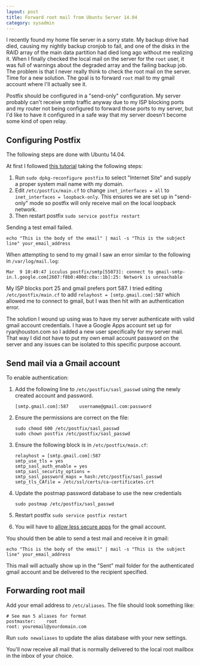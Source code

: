 ```yaml
---
layout: post
title: Forward root mail from Ubuntu Server 14.04
category: sysadmin
---
```


I recently found my home file server in a sorry state. My backup drive had died,
causing my nightly backup cronjob to fail, and one of the disks in the RAID
array of the main data partition had died long ago without me realizing it. When
I finally checked the local mail on the server for the `root` user, it was full
of warnings about the degraded array and the failing backup job. The problem is
that I never really think to check the root mail on the server. Time for a new
solution. The goal is to forward `root` mail to my gmail account where I'll
actually see it.

Postfix should be configured in a "send-only" configuration. My server probably
can't receive smtp traffic anyway due to my ISP blocking ports and my router not
being configured to forward those ports to my server, but I'd like to have it
configured in a safe way that my server doesn't become some kind of open relay.

## Configuring Postfix

The following steps are done with Ubuntu 14.04.

At first I followed [this tutorial][digital-ocean] taking the following steps:

1. Run `sudo dpkg-reconfigure postfix` to select "Internet Site" and supply a
   proper system mail name with my domain.
2. Edit `/etc/postfix/main.cf` to change `inet_interfaces = all` to
 `inet_interfaces = loopback-only`. This ensures we are set up in "send-only"
  mode so postfix will only receive mail on the local loopback network.
3. Then restart postfix `sudo service postfix restart`

Sending a test email failed.

```
echo "This is the body of the email" | mail -s "This is the subject line" your_email_address
```

When attempting to send to my gmail I saw an error similar to the following in
`/var/log/mail.log`:

```
Mar  9 10:49:47 icculus postfix/smtp[55073]: connect to gmail-smtp-in.l.google.com[2607:f8b0:400d:c0a::1b]:25: Network is unreachable
```

My ISP blocks port 25 and gmail prefers port 587. I tried editing
`/etc/postfix/main.cf` to add `relayhost = [smtp.gmail.com]:587` which allowed
me to connect to gmail, but I was then hit with an authentication error.

The solution I wound up using was to have my server authenticate with valid
gmail account credentials. I have a Google Apps account set up for
ryanjhouston.com so I added a new user specifically for my server mail. That way
I did not have to put my own email account password on the server and any issues
can be isolated to this specific purpose account.

## Send mail via a Gmail account

To enable authentication:

1. Add the following line to `/etc/postfix/sasl_passwd` using the newly created
   account and password.

    ```
    [smtp.gmail.com]:587    username@gmail.com:password
    ```

2. Ensure the permissions are correct on the file:

    ```
    sudo chmod 600 /etc/postfix/sasl_passwd
    sudo chown postfix /etc/postfix/sasl_passwd
    ```

3. Ensure the following block is in `/etc/postfix/main.cf`:

    ```
    relayhost = [smtp.gmail.com]:587
    smtp_use_tls = yes
    smtp_sasl_auth_enable = yes
    smtp_sasl_security_options =
    smtp_sasl_password_maps = hash:/etc/postfix/sasl_passwd
    smtp_tls_CAfile = /etc/ssl/certs/ca-certificates.crt
    ```

4. Update the postmap password database to use the new credentials

    ```
    sudo postmap /etc/postfix/sasl_passwd
    ```

5. Restart postfix `sudo service postfix restart`
6. You will have to [allow less secure apps][gmail-less-secure] for the gmail
   account.

You should then be able to send a test mail and receive it in gmail:
```
echo "This is the body of the email" | mail -s "This is the subject line" your_email_address
```

This mail will actually show up in the "Sent" mail folder for the authenticated
gmail account and be delivered to the recipient specified.

## Forwarding root mail

Add your email address to `/etc/aliases`. The file should look something like:

```
# See man 5 aliases for format
postmaster:    root
root: youremail@yourdomain.com
```

Run `sudo newaliases` to update the alias database with your new settings.

You'll now receive all mail that is normally delivered to the local root mailbox
in the inbox of your choice.

[digital-ocean]: https://www.digitalocean.com/community/tutorials/how-to-install-and-configure-postfix-as-a-send-only-smtp-server-on-ubuntu-16-04
[gmail-less-secure]: https://support.google.com/accounts/answer/6010255
